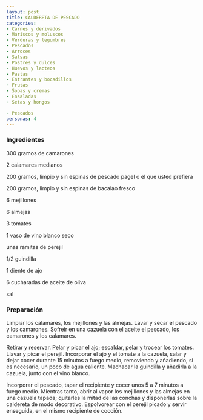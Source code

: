 ```yaml
---
layout: post
title: CALDERETA DE PESCADO
categories:
- Carnes y derivados
- Mariscos y moluscos
- Verduras y legumbres
- Pescados
- Arroces
- Salsas
- Postres y dulces
- Huevos y lacteos
- Pastas
- Entrantes y bocadillos
- Frutas
- Sopas y cremas
- Ensaladas
- Setas y hongos

- Pescados
personas: 4 
---
```

<h3>Ingredientes</h3>
300 gramos de camarones

2 calamares medianos

200 gramos, limpio y sin espinas de pescado pagel o el que usted prefiera

200 gramos, limpio y sin espinas de bacalao fresco

6 mejillones

6 almejas

3 tomates

1 vaso de vino blanco seco

unas ramitas de perejil

1/2 guindilla

1 diente de ajo

6 cucharadas de aceite de oliva

sal

<h3>Preparación</h3>
Limpiar los calamares, los mejillones y las almejas. Lavar y secar el pescado y los camarones. Sofreir en una cazuela con el aceite el pescado, los camarones y los calamares.

Retirar y reservar. Pelar y picar el ajo; escaldar, pelar y trocear los tomates. Llavar y picar el perejil. Incorporar el ajo y el tomate a la cazuela, salar y dejar cocer durante 15 minutos a fuego medio, removiendo y añadiendo, si es necesario, un poco de agua caliente. Machacar la guindilla y añadirla a la cazuela, junto con el vino blanco.

Incorporar el pescado, tapar el recipiente y cocer unos 5 a 7 minutos a fuego medio. Mientras tanto, abrir al vapor los mejillones y las almejas en una cazuela tapada; quitarles la mitad de las conchas y disponerlas sobre la caldereta de modo decorativo. Espolvorear con el perejil picado y servir enseguida, en el mismo recipiente de cocción.

